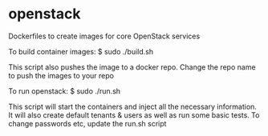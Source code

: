 openstack
=========

Dockerfiles to create images for core OpenStack services

To build container images:
$ sudo ./build.sh 

This script also pushes the image to a docker repo. Change the repo name to push the images to your repo

To run openstack:
$ sudo ./run.sh <host-name> <host-ip>

This script will start the containers and inject all the necessary information. It will also create default tenants & users as well as run some basic tests. To change passwords etc, update the run.sh script
